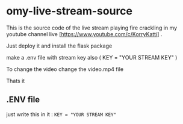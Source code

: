 # omy-live-stream-source

This is the source code of the live stream playing fire crackling in my youtube channel live [https://www.youtube.com/c/KorryKatti] .

Just deploy it and install the flask package

make a .env file with stream key also ( KEY = "YOUR STREAM KEY" )

To change the video change the video.mp4 file

Thats it



## .ENV file 

just write this in it : ```KEY = "YOUR STREAM KEY"```
